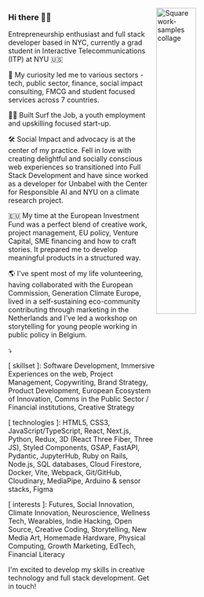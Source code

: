 <!-- Top-right square image occupying ~40 % of the column -->

<img src="https://github.com/user-attachments/assets/3a7ccfd5-1683-4ee8-8c82-3c5571bd1b66"
     alt="Square work-samples collage"
     width="40%"
     align="right">

### Hi there 👋🏼

Entrepreneurship enthusiast and full stack developer based in NYC, currently a grad student in Interactive Telecommunications (ITP) at NYU 🇺🇸

🧠 My curiosity led me to various sectors - tech, public sector, finance, social impact consulting, FMCG and student focused services across 7 countries.

🏄‍♀️ Built Surf the Job, a youth employment and upskilling focused start-up.

🛠️ Social Impact and advocacy is at the center of my practice. Fell in love with creating delightful and socially conscious web experiences so transitioned into Full Stack Development and have since worked as a developer for Unbabel with the Center for Responsible AI and NYU on a climate research project.

🇪🇺 My time at the European Investment Fund was a perfect blend of creative work, project management, EU policy, Venture Capital, SME financing and how to craft stories. It prepared me to develop meaningful products in a structured way.

🌎  I've spent most of my life volunteering, having collaborated with the European Commission, Generation Climate Europe, lived in a self-sustaining eco-community contributing through marketing in the Netherlands and I've led a workshop on storytelling for young people working in public policy in Belgium.

⤵️

[ skillset ]:  Software Development, Immersive Experiences on the web, Project Management, Copywriting, Brand Strategy, Product Development, European Ecosystem of Innovation, Comms in the Public Sector / Financial institutions, Creative Strategy

[ technologies ]: HTML5, CSS3, JavaScript/TypeScript, React, Next.js, Python, Redux, 3D (React Three Fiber, Three JS), Styled Components, GSAP, FastAPI, Pydantic, JupyterHub, Ruby on Rails, Node.js, SQL databases, Cloud Firestore, Docker, Vite, Webpack, Git/GitHub, Cloudinary, MediaPipe, Arduino & sensor stacks, Figma

[ interests ]:  Futures, Social Innovation, Climate Innovation, Neuroscience, Wellness Tech, Wearables, Indie Hacking, Open Source, Creative Coding, Storytelling, New Media Art, Homemade Hardware, Physical Computing, Growth Marketing, EdTech, Financial Literacy

I'm excited to develop my skills in creative technology and full stack development. Get in touch!

<!--
**ineslucas/ineslucas** is a ✨ _special_ ✨ repository because its `README.md` (this file) appears on your GitHub profile.

Here are some ideas to get you started:

- 🔭 I’m currently working on ...
- 🌱 I’m currently learning ...
- 👯 I’m looking to collaborate on ...
- 🤔 I’m looking for help with ...
- 💬 Ask me about ...
- 📫 How to reach me: ...
- 😄 Pronouns: ...
- ⚡ Fun fact: ...
-->
